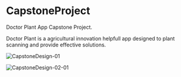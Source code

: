 # CapstoneProject

Doctor Plant App Capstone Project.

Doctor Plant is a agricultural innovation helpfull app designed to plant scanning and provide effective solutions.

![CapstoneDesign-01](https://github.com/rinoindraw/DoctorPlantApp/assets/107929564/b9a51b56-7ac4-44a4-b898-cbac187fd49a)

![CapstoneDesign-02-01](https://github.com/rinoindraw/DoctorPlantApp/assets/107929564/4dd8dc0e-aa70-4a0b-9c71-b8b89bc5cb5f)
